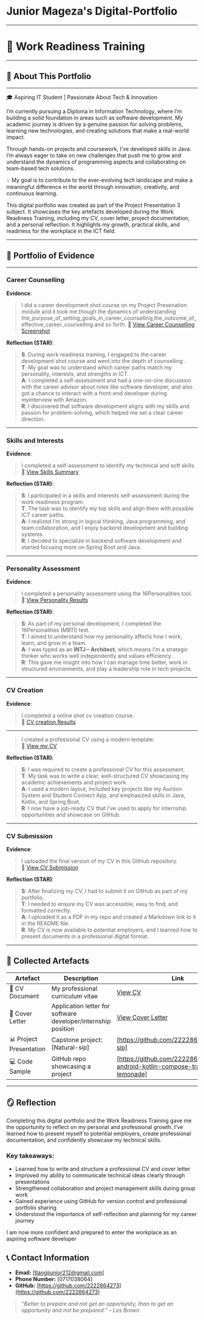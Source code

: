 # Junior Mageza's Digital-Portfolio

---

# 💼 Work Readiness Training 


---



## 📌 About This Portfolio
---



🎓 Aspiring IT Student | Passionate About Tech & Innovation

I’m currently pursuing a Diploma in Information Technology, where I’m building a solid foundation in areas such as software development. My academic journey is driven by a genuine passion for solving problems, learning new technologies, and creating solutions that make a real-world impact.

Through hands-on projects and coursework, I’ve developed skills in Java. I’m always eager to take on new challenges that push me to grow and understand the dynamics of programming aspects and collaborating on team-based tech solutions.

💡 My goal is to contribute to the ever-evolving tech landscape and make a meaningful difference in the world through innovation, creativity, and continuous learning.

This digital portfolio was created as part of the Project Presentation 3 subject. 
It showcases the key artefacts developed during the Work Readiness Training, including
my CV, cover letter, project documentation, and a personal reflection. It highlights my 
growth, practical skills, and readiness for the workplace in the ICT field.

---


## 📁 Portfolio of Evidence
---

### Career Counselling  
**Evidence**:  
> I did a career development shot course on my Project Presenation module and it took me though the dynamics of understanding the_purpose_of_setting_goals_in_career_counselling,the_outcome_of_effective_career_counselling and so forth.
> 📎 [View Career Counselling Screenshot](https://github.com/2222864273/Digital-Portfolio-PRP/blob/main/Career%20Dev.png )

**Reflection (STAR)**:
> **S**: During work readiness training, I engaged to the career development shot course and went into the depth of counselling .  
> **T**: My goal was to understand which career paths match my personality, interests, and strengths in ICT.  
> **A**: I completed a self-assessment and had a one-on-one discussion with the career advisor about roles like software developer, and also got a chance to interact with a front-end developer during myinterview with Amazon.  
> **R**: I discovered that software development aligns with my skills and passion for problem-solving, which helped me set a clear career direction.

---

### Skills and Interests  
**Evidence**:  
> I completed a self-assessment to identify my technical and soft skills.  
> 📎 [View Skills Summary](https://github.com/2222864273/Digital-Portfolio-PRP/blob/main/Skills%20and%20Interests.png)

**Reflection (STAR)**:
> **S**: I participated in a skills and interests self-assessment during the work readiness program.  
> **T**: The task was to identify my top skills and align them with possible ICT career paths.  
> **A**: I realized I’m strong in logical thinking, Java programming, and team collaboration, and I enjoy backend development and building systems.  
> **R**: I decided to specialize in backend software development and started focusing more on Spring Boot and Java.

---

### Personality Assessment  
**Evidence**:  
> I completed a personality assessment using the 16Personalities tool.  
> 📎 [View Personality Results]()

**Reflection (STAR)**:
> **S**: As part of my personal development, I completed the 16Personalities (MBTI) test.  
> **T**: I aimed to understand how my personality affects how I work, learn, and grow in a team.  
> **A**: I was typed as an **INTJ – Architect**, which means I'm a strategic thinker who works well independently and values efficiency.  
> **R**: This gave me insight into how I can manage time better, work in structured environments, and play a leadership role in tech projects.

---

### CV Creation  
**Evidence**:  
> I completed a online shot cv creation course.   
> 📎 [CV creation Results](https://github.com/2222864273/Digital-Portfolio-PRP/blob/main/CV%20creation.png )
---
> I created a professional CV using a modern template.  
> 📎 [View my CV](https://github.com/2222864273/Digital-Portfolio-PRP/blob/main/Junior%20Mageza%20CV.pdf)


**Reflection (STAR)**:
> **S**: I was required to create a professional CV for this assessment.  
> **T**: My task was to write a clear, well-structured CV showcasing my academic achievements and project work.  
> **A**: I used a modern layout, included key projects like my Auction System and Student Connect App, and emphasized skills in Java, Kotlin, and Spring Boot.  
> **R**: I now have a job-ready CV that I’ve used to apply for internship opportunities and showcase on GitHub.

---

### CV Submission  
**Evidence**:  
> I uploaded the final version of my CV in this GitHub repository.  
> 📎 [View CV Submission](https://github.com/2222864273/Digital-Portfolio-PRP/blob/main/CV%20submission.png )

**Reflection (STAR)**:
> **S**: After finalizing my CV, I had to submit it on GitHub as part of my portfolio.  
> **T**: I needed to ensure my CV was accessible, easy to find, and formatted correctly.  
> **A**: I uploaded it as a PDF in my repo and created a Markdown link to it in the README file.  
> **R**: My CV is now available to potential employers, and I learned how to present documents in a professional digital format.

---




## 📂 Collected Artefacts

| Artefact | Description | Link |
|---------|-------------|------|
| 📄 CV Document | My professional curriculum vitae | [View CV](https://github.com/2222864273/Digital-Portfolio-PRP/blob/main/Junior%20Mageza%20CV.pdf) |
| 💌 Cover Letter | Application letter for software developer/internship position | [View Cover Letter](https://github.com/2222864273/Digital-Portfolio-PRP/blob/main/Junior%20Mageza_COVER%20LETTER.pdf)|
| 📊 Project Presentation | Capstone project: [Natural-sip] | [https://github.com/2222864273/natural-sip] |
| 💻 Code Sample | GitHub repo showcasing a project | [https://github.com/2222864273/basic-android-kotlin-compose-training-lemonade] |

---



## 🪞 Reflection

Completing this digital portfolio and the Work Readiness Training gave me the opportunity to reflect 
on my personal and professional growth. I’ve learned how to present myself to potential employers, 
create professional documentation, and confidently showcase my technical skills.





### Key takeaways:

- Learned how to write and structure a professional CV and cover letter
- Improved my ability to communicate technical ideas clearly through presentations
- Strengthened collaboration and project management skills during group work
- Gained experience using GitHub for version control and professional portfolio sharing
- Understood the importance of self-reflection and planning for my career journey

I am now more confident and prepared to enter the workplace as an aspiring software developer




## 📞 Contact Information

  
- **Email:** [tlangijunior212@gmail.com]
-  **Phone Number:** [0717038064] 
- **GitHub:** [https://github.com/2222864273](https://github.com/2222864273)  



> *“Better to prepare and not get an opportunity, than to get an opportunity and not be prepared.” – Les Brown*
